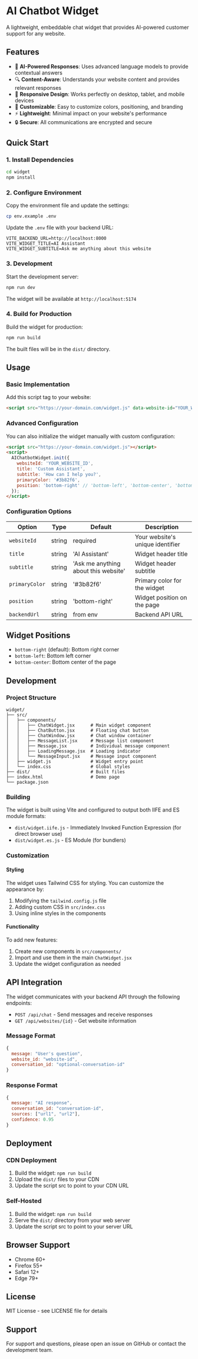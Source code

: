 # AI Chatbot Widget

A lightweight, embeddable chat widget that provides AI-powered customer support for any website.

## Features

- 🤖 **AI-Powered Responses**: Uses advanced language models to provide contextual answers
- 🔍 **Content-Aware**: Understands your website content and provides relevant responses
- 📱 **Responsive Design**: Works perfectly on desktop, tablet, and mobile devices
- 🎨 **Customizable**: Easy to customize colors, positioning, and branding
- ⚡ **Lightweight**: Minimal impact on your website's performance
- 🔒 **Secure**: All communications are encrypted and secure

## Quick Start

### 1. Install Dependencies

```bash
cd widget
npm install
```

### 2. Configure Environment

Copy the environment file and update the settings:

```bash
cp env.example .env
```

Update the `.env` file with your backend URL:

```env
VITE_BACKEND_URL=http://localhost:8000
VITE_WIDGET_TITLE=AI Assistant
VITE_WIDGET_SUBTITLE=Ask me anything about this website
```

### 3. Development

Start the development server:

```bash
npm run dev
```

The widget will be available at `http://localhost:5174`

### 4. Build for Production

Build the widget for production:

```bash
npm run build
```

The built files will be in the `dist/` directory.

## Usage

### Basic Implementation

Add this script tag to your website:

```html
<script src="https://your-domain.com/widget.js" data-website-id="YOUR_WEBSITE_ID"></script>
```

### Advanced Configuration

You can also initialize the widget manually with custom configuration:

```html
<script src="https://your-domain.com/widget.js"></script>
<script>
  AIChatbotWidget.init({
    websiteId: 'YOUR_WEBSITE_ID',
    title: 'Custom Assistant',
    subtitle: 'How can I help you?',
    primaryColor: '#3b82f6',
    position: 'bottom-right' // 'bottom-left', 'bottom-center', 'bottom-right'
  });
</script>
```

### Configuration Options

| Option | Type | Default | Description |
|--------|------|---------|-------------|
| `websiteId` | string | required | Your website's unique identifier |
| `title` | string | 'AI Assistant' | Widget header title |
| `subtitle` | string | 'Ask me anything about this website' | Widget header subtitle |
| `primaryColor` | string | '#3b82f6' | Primary color for the widget |
| `position` | string | 'bottom-right' | Widget position on the page |
| `backendUrl` | string | from env | Backend API URL |

## Widget Positions

- `bottom-right` (default): Bottom right corner
- `bottom-left`: Bottom left corner  
- `bottom-center`: Bottom center of the page

## Development

### Project Structure

```
widget/
├── src/
│   ├── components/
│   │   ├── ChatWidget.jsx      # Main widget component
│   │   ├── ChatButton.jsx      # Floating chat button
│   │   ├── ChatWindow.jsx      # Chat window container
│   │   ├── MessageList.jsx     # Message list component
│   │   ├── Message.jsx         # Individual message component
│   │   ├── LoadingMessage.jsx  # Loading indicator
│   │   └── MessageInput.jsx    # Message input component
│   ├── widget.js               # Widget entry point
│   └── index.css               # Global styles
├── dist/                       # Built files
├── index.html                  # Demo page
└── package.json
```

### Building

The widget is built using Vite and configured to output both IIFE and ES module formats:

- `dist/widget.iife.js` - Immediately Invoked Function Expression (for direct browser use)
- `dist/widget.es.js` - ES Module (for bundlers)

### Customization

#### Styling

The widget uses Tailwind CSS for styling. You can customize the appearance by:

1. Modifying the `tailwind.config.js` file
2. Adding custom CSS in `src/index.css`
3. Using inline styles in the components

#### Functionality

To add new features:

1. Create new components in `src/components/`
2. Import and use them in the main `ChatWidget.jsx`
3. Update the widget configuration as needed

## API Integration

The widget communicates with your backend API through the following endpoints:

- `POST /api/chat` - Send messages and receive responses
- `GET /api/websites/{id}` - Get website information

### Message Format

```javascript
{
  message: "User's question",
  website_id: "website-id",
  conversation_id: "optional-conversation-id"
}
```

### Response Format

```javascript
{
  message: "AI response",
  conversation_id: "conversation-id",
  sources: ["url1", "url2"],
  confidence: 0.95
}
```

## Deployment

### CDN Deployment

1. Build the widget: `npm run build`
2. Upload the `dist/` files to your CDN
3. Update the script src to point to your CDN URL

### Self-Hosted

1. Build the widget: `npm run build`
2. Serve the `dist/` directory from your web server
3. Update the script src to point to your server URL

## Browser Support

- Chrome 60+
- Firefox 55+
- Safari 12+
- Edge 79+

## License

MIT License - see LICENSE file for details

## Support

For support and questions, please open an issue on GitHub or contact the development team. 